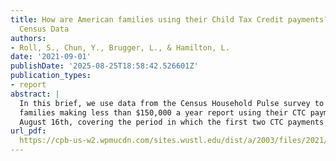 ```yaml
---
title: How are American families using their Child Tax Credit payments? Evidence from
  Census Data
authors:
- Roll, S., Chun, Y., Brugger, L., & Hamilton, L. 
date: '2021-09-01'
publishDate: '2025-08-25T18:58:42.526601Z'
publication_types:
- report
abstract: |
  In this brief, we use data from the Census Household Pulse survey to examine how a representative sample of CTC-eligible American
  families making less than $150,000 a year report using their CTC payments. This survey was administered between July 21st and
  August 16th, covering the period in which the first two CTC payments were deposited in families’ bank accounts.
url_pdf: 
  https://cpb-us-w2.wpmucdn.com/sites.wustl.edu/dist/a/2003/files/2021/09/CTC-National-Analysis.pdf
---
```

